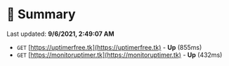 # 📖 Summary
Last updated: **9/6/2021, 2:49:07 AM**

- `GET` [https://uptimerfree.tk](https://uptimerfree.tk) - **Up** (855ms)
- `GET` [https://monitoruptimer.tk](https://monitoruptimer.tk) - **Up** (432ms)
